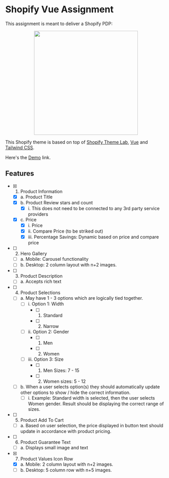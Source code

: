# Shopify Vue Assignment

This assignment is meant to deliver a Shopify PDP:

<!-- logo (start) -->
<a href="https://github.com/uicrooks/shopify-theme-lab" aria-label="Shopify Theme Foundation logo link">
  <p align="center">
    <img src="https://raw.githubusercontent.com/uicrooks/shopify-foundation-theme/master/.github/img/logo.svg" width="325px">
  </p>
</a>

<!-- title / description (start) -->

This Shopify theme is based on top of [Shopify Theme Lab](https://github.com/uicrooks/shopify-theme-lab), [Vue](https://v3.vuejs.org/) and [Tailwind CSS](https://tailwindcss.com).

<!-- title / description (end) -->

Here's the [Demo](https://thiguet-assigment.myshopify.com/) link.

<!-- features (start) -->

## Features

- [x] 1. Product Information
  - [x] a. Product Title
  - [x] b. Product Review stars and count
    - [x] i. This does not need to be connected to any 3rd party service providers
  - [x] c. Price
    - [x] i. Price
    - [x] ii. Compare Price (to be striked out)
    - [x] iii. Percentage Savings: Dynamic based on price and compare price

- [ ] 2. Hero Gallery
  - [ ] a. Mobile: Carousel functionality
  - [ ] b. Desktop: 2 column layout with n+2 images.

- [ ] 3. Product Description
  - [ ] a. Accepts rich text

- [ ] 4. Product Selections
  - [ ] a. May have 1 - 3 options which are logically tied together.
    - [ ] i. Option 1: Width
      - [ ] 1. Standard
      - [ ] 2. Narrow
    - [ ] ii. Option 2: Gender
      - [ ] 1. Men
      - [ ] 2. Women
    - [ ] iii. Option 3: Size
      - [ ] 1. Men Sizes: 7 - 15
      - [ ] 2. Women sizes: 5 - 12
  - [ ] b. When a user selects option(s) they should automatically update other options to
        show / hide the correct information.
    - [ ] i. Example: Standard width is selected, then the user selects Women
          gender. Result should be displaying the correct range of sizes.

- [ ] 5. Product Add To Cart
  - [ ] a. Based on user selection, the price displayed in button text should update in
        accordance with product pricing.

- [ ] 6. Product Guarantee Text
  - [ ] a. Displays small image and text

- [x] 7. Product Values Icon Row
  - [x] a. Mobile: 2 column layout with n+2 images.
  - [ ] b. Desktop: 5 column row with n+5 images.

<!-- features (end) -->
